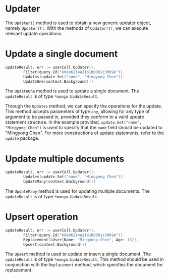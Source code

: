 # Updater
The `Updater()` method is used to obtain a new generic updater object, namely `Updater[T]`. With the methods of `Updater[T]`, we can execute relevant update operations.

# Update a single document
```go
updateResult, err := userColl.Updater().
		Filter(query.Id("60e96214a21b1b0001c3d69e")).
		Updates(update.Set("name", "Mingyong Chen")).
		UpdateOne(context.Background())
```
The `UpdateOne` method is used to update a single document. The `updateResult` is of type `*mongo.UpdateResult`.

Through the `Updates` method, we can specify the operations for the update. This method accepts parameters of type `any`, allowing for any type of argument to be passed in, provided they conform to a valid update statement structure. In the example provided, `update.Set("name", "Mingyong Chen")` is used to specify that the `name` field should be updated to "Mingyong Chen". For more constructions of update statements, refer to the `update` package.

# Update multiple documents
```go
updateResult, err := userColl.Updater().
		Updates(update.Set("name", "Mingyong Chen")).
		UpdateMany(context.Background())
```
The `UpdateMany` method is used for updating multiple documents. The `updateResult` is of type `*mongo.UpdateResult`.

# Upsert operation
```go
updateResult, err := userColl.Updater().
		Filter(query.Id("60e96214a21b1b0001c3d69e")).
		Replacement(&User{Name: "Mingyong Chen", Age: 18}).
		Upsert(context.Background())
```
The `Upsert` method is used to update or insert a single document. The `updateResult` is of type `*mongo.UpdateResult`. This method should be used in conjunction with the `Replacement` method, which specifies the document for replacement.